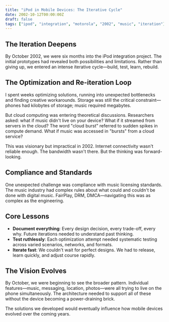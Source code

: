 ```yaml
---
title: "iPod in Mobile Devices: The Iterative Cycle"
date: 2002-10-12T00:00:00Z
draft: false
tags: ["ipod", "integration", "motorola", "2002", "music", "iteration"]
---
```


## The Iteration Deepens

By October 2002, we were six months into the iPod integration project. The initial prototypes had revealed both possibilities and limitations. Rather than giving up, we entered an intense iterative cycle—build, test, learn, rebuild.

## The Optimization and Re-iteration Loop

I spent weeks optimizing solutions, running into unexpected bottlenecks and finding creative workarounds. Storage was still the critical constraint—phones had kilobytes of storage; music required megabytes.

But cloud computing was entering theoretical discussions. Researchers asked: what if music didn't live on your device? What if it streamed from servers in the cloud? The word "cloud burst" referred to sudden spikes in compute demand. What if music was accessed in "bursts" from a cloud service?

This was visionary but impractical in 2002. Internet connectivity wasn't reliable enough. The bandwidth wasn't there. But the thinking was forward-looking.

## Compliance and Standards

One unexpected challenge was compliance with music licensing standards. The music industry had complex rules about what could and couldn't be done with digital music. FairPlay, DRM, DMCA—navigating this was as complex as the engineering.

## Core Lessons

- **Document everything**: Every design decision, every trade-off, every why. Future iterations needed to understand past thinking.
- **Test ruthlessly**: Each optimization attempt needed systematic testing across varied scenarios, networks, and formats.
- **Iterate fast**: We couldn't wait for perfect designs. We had to release, learn quickly, and adjust course rapidly.

## The Vision Evolves

By October, we were beginning to see the broader pattern. Individual features—music, messaging, location, photos—were all trying to live on the phone simultaneously. The architecture needed to support all of these without the device becoming a power-draining brick.

The solutions we developed would eventually influence how mobile devices evolved over the coming years.
